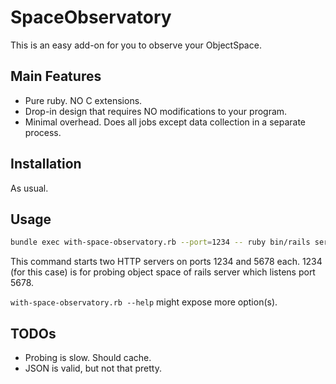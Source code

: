# SpaceObservatory

This is an easy add-on for you to observe your ObjectSpace.

## Main Features

- Pure ruby.  NO C extensions.
- Drop-in design that requires NO modifications to your program.
- Minimal overhead.  Does all jobs except data collection in a separate process.

## Installation

As usual.

## Usage

```bash
bundle exec with-space-observatory.rb --port=1234 -- ruby bin/rails server --port=5678
```

This command starts two HTTP servers on ports 1234 and 5678 each.  1234 (for this case) is for probing object space of rails server which listens port 5678.

`with-space-observatory.rb --help` might expose more option(s).

## TODOs

- Probing is slow.  Should cache.
- JSON is valid, but not that pretty.

